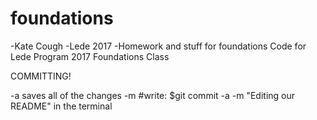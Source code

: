 # foundations
-Kate Cough
-Lede 2017
-Homework and stuff for foundations
Code for Lede Program 2017 Foundations Class

COMMITTING!

-a saves all of the changes
-m 
#write: $git commit -a -m "Editing our README" 
in the terminal


